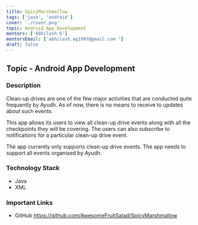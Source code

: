 ```yaml
---
title: SpicyMarshmallow
tags: ['java', 'android']
cover: './cover.png'
topic: Android App Development
mentors: ['Abhilash G']
mentorsEmail: ['abhilash.ag1997@gmail.com ']
draft: false
---
```


## Topic - Android App Development

### Description 

Clean-up drives are one of the few major activities that are conducted quite frequently by Ayudh. As of now, there is no means to receive to updates about such events. 

This app allows its users to view all clean-up drive events along with all the checkpoints they will be covering. The users can also subscribe to notifications for a particular clean-up drive event.

The app currently only supports clean-up drive events. The app needs to support all events organised by Ayudh.

### Technology Stack
 
 - Java
 - XML
 
### Important Links

- GitHub
https://github.com/AwesomeFruitSalad/SpicyMarshmallow
